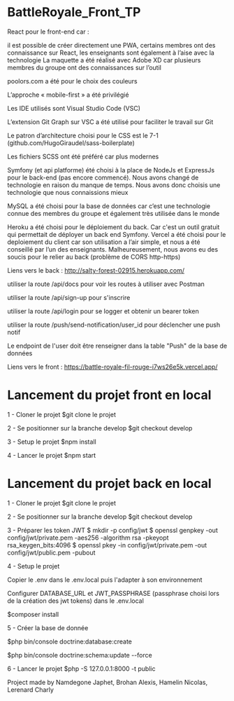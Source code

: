 # BattleRoyale_Front_TP

React pour le front-end car :

il est possible de créer directement une PWA,
certains membres ont des connaissance sur React,
les enseignants sont également à l’aise avec la technologie
La maquette a été réalisé avec Adobe XD car plusieurs membres du groupe ont des connaissances sur l’outil

poolors.com a été pour le choix des couleurs

L’approche « mobile-first » a été privilégié

Les IDE utilisés sont Visual Studio Code (VSC)

L’extension Git Graph sur VSC a été utilisé pour faciliter le travail sur Git

Le patron d’architecture choisi pour le CSS est le 7-1 (github.com/HugoGiraudel/sass-boilerplate)

Les fichiers SCSS ont été préféré car plus modernes

Symfony (et api platforme) été choisi à la place de NodeJs et ExpressJs pour le back-end (pas encore commencé). Nous avons changé de technologie en raison du manque de temps. Nous avons donc choisis une technologie que nous connaissions mieux

MySQL a été choisi pour la base de données car c’est une technologie connue des membres du groupe et également très utilisée dans le monde

Heroku a été choisi pour le déploiement du back. Car c'est un outil gratuit qui permettait de déployer un back end Symfony.
Vercel a été choisi pour le deploiement du client car son utilisation a l’air simple, et nous a été conseillé par l’un des enseignants. Malheureusement, nous avons eu des soucis pour le relier au back (problème de CORS http-https)

Liens vers le back : 
http://salty-forest-02915.herokuapp.com/

utiliser la route /api/docs pour voir les routes à utiliser avec Postman

utiliser la route /api/sign-up pour s'inscrire

utiliser la route /api/login pour se logger et obtenir un bearer token

utiliser la route /push/send-notification/user_id pour déclencher une push notif

Le endpoint de l'user doit être renseigner dans la table "Push" de la base de données

Liens vers le front :
https://battle-royale-fil-rouge-i7ws26e5k.vercel.app/
  
# Lancement du projet front en local 

1 - Cloner le projet
$git clone le projet

2 - Se positionner sur la branche develop
$git checkout develop 

3 - Setup le projet
$npm install

4 - Lancer le projet
$npm start

# Lancement du projet back en local 

1 - Cloner le projet
$git clone le projet

2 - Se positionner sur la branche develop
$git checkout develop 

3 - Préparer les token JWT
$ mkdir -p config/jwt
$ openssl genpkey -out config/jwt/private.pem -aes256 -algorithm rsa -pkeyopt rsa_keygen_bits:4096
$ openssl pkey -in config/jwt/private.pem -out config/jwt/public.pem -pubout

4 - Setup le projet

Copier le .env dans le .env.local puis l'adapter à son environnement

Configurer DATABASE_URL et JWT_PASSPHRASE (passphrase choisi lors de la création des jwt tokens) dans le .env.local

$composer install

5 - Créer la base de donnée

$php bin/console doctrine:database:create

$php bin/console doctrine:schema:update --force

6 - Lancer le projet
$php -S 127.0.0.1:8000 -t public

Project made by Namdegone Japhet, Brohan Alexis, Hamelin Nicolas, Lerenard Charly
